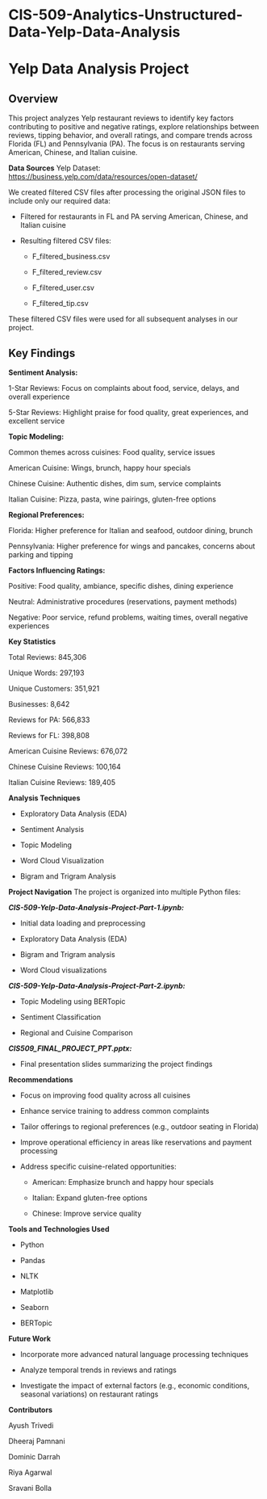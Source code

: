 # CIS-509-Analytics-Unstructured-Data-Yelp-Data-Analysis

# Yelp Data Analysis Project

## Overview
This project analyzes Yelp restaurant reviews to identify key factors contributing to positive and negative ratings, explore relationships between reviews, tipping behavior, and overall ratings, and compare trends across Florida (FL) and Pennsylvania (PA). The focus is on restaurants serving American, Chinese, and Italian cuisine.

**Data Sources**
Yelp Dataset: https://business.yelp.com/data/resources/open-dataset/

We created filtered CSV files after processing the original JSON files to include only our required data:

- Filtered for restaurants in FL and PA serving American, Chinese, and Italian cuisine

- Resulting filtered CSV files:

  - F_filtered_business.csv

  - F_filtered_review.csv

  - F_filtered_user.csv

  - F_filtered_tip.csv

These filtered CSV files were used for all subsequent analyses in our project.

## Key Findings

**Sentiment Analysis:**

1-Star Reviews: Focus on complaints about food, service, delays, and overall experience

5-Star Reviews: Highlight praise for food quality, great experiences, and excellent service

**Topic Modeling:**

Common themes across cuisines: Food quality, service issues

American Cuisine: Wings, brunch, happy hour specials

Chinese Cuisine: Authentic dishes, dim sum, service complaints

Italian Cuisine: Pizza, pasta, wine pairings, gluten-free options

**Regional Preferences:**

Florida: Higher preference for Italian and seafood, outdoor dining, brunch

Pennsylvania: Higher preference for wings and pancakes, concerns about parking and tipping

**Factors Influencing Ratings:**

Positive: Food quality, ambiance, specific dishes, dining experience

Neutral: Administrative procedures (reservations, payment methods)

Negative: Poor service, refund problems, waiting times, overall negative experiences

**Key Statistics**

Total Reviews: 845,306

Unique Words: 297,193

Unique Customers: 351,921

Businesses: 8,642

Reviews for PA: 566,833

Reviews for FL: 398,808

American Cuisine Reviews: 676,072

Chinese Cuisine Reviews: 100,164

Italian Cuisine Reviews: 189,405

**Analysis Techniques**

- Exploratory Data Analysis (EDA)

- Sentiment Analysis

- Topic Modeling

- Word Cloud Visualization

- Bigram and Trigram Analysis

**Project Navigation**
The project is organized into multiple Python files:

***CIS-509-Yelp-Data-Analysis-Project-Part-1.ipynb:***

- Initial data loading and preprocessing

- Exploratory Data Analysis (EDA)

- Bigram and Trigram analysis

- Word Cloud visualizations

***CIS-509-Yelp-Data-Analysis-Project-Part-2.ipynb:***

- Topic Modeling using BERTopic

- Sentiment Classification

- Regional and Cuisine Comparison

***CIS509_FINAL_PROJECT_PPT.pptx:***

- Final presentation slides summarizing the project findings

**Recommendations**

- Focus on improving food quality across all cuisines

- Enhance service training to address common complaints

- Tailor offerings to regional preferences (e.g., outdoor seating in Florida)

- Improve operational efficiency in areas like reservations and payment processing

- Address specific cuisine-related opportunities:

  - American: Emphasize brunch and happy hour specials

  - Italian: Expand gluten-free options

  - Chinese: Improve service quality

**Tools and Technologies Used**

- Python

- Pandas

- NLTK

- Matplotlib

- Seaborn

- BERTopic

**Future Work**

- Incorporate more advanced natural language processing techniques

- Analyze temporal trends in reviews and ratings

- Investigate the impact of external factors (e.g., economic conditions, seasonal variations) on restaurant ratings

**Contributors**

Ayush Trivedi

Dheeraj Pamnani

Dominic Darrah

Riya Agarwal

Sravani Bolla
